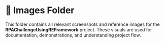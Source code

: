 # 📁 Images Folder

This folder contains all relevant screenshots and reference images for the **RPAChallengeUsingREFramework** project. These visuals are used for documentation, demonstrations, and understanding project flow.
